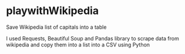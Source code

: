 # playwithWikipedia
Save Wikipedia list of capitals into a table


I used Requests, Beautiful Soup and Pandas library to scrape data from wikipedia and copy them into a list into a CSV using Python

